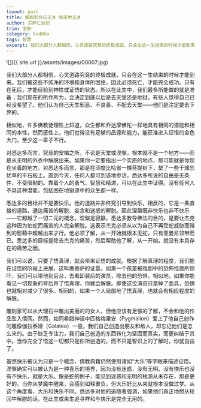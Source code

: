 ```yaml
---
layout: post
title: 解脱和快乐无关 和来世无关
author: 宗萨仁波切
trim: 王盼
category: buddha
tags: 智慧
excerpt: 我们大部分人都相信，心灵道路究竟的终极成就，只会在这一生结束的时候才能到来。我们被这些不纯净的环境和身体所困住，因此必须死亡，才能完全成功。只有在死后，才能经验到神性或证悟的状态。所以在此生中，我们最多所能做的就是准备；我们现在的所作所为，会决定到底以后是去天堂还是地狱。有些人觉得自己已经没希望了。他们认为自己天生邪恶、不良善、不配去天堂——他们是注定要去下界的。
---
```


![]({{ site.url }}/assets/images/00007.jpg)

我们大部分人都相信，心灵道路究竟的终极成就，只会在这一生结束的时候才能到来。我们被这些不纯净的环境和身体所困住，因此必须死亡，才能完全成功。只有在死后，才能经验到神性或证悟的状态。所以在此生中，我们最多所能做的就是准备；我们现在的所作所为，会决定到底以后是去天堂还是地狱。有些人觉得自己已经没希望了。他们认为自己天生邪恶、不良善、不配去天堂——他们是注定要去下界的。

相似地，许多佛教徒理性上知道，众生都和乔达摩佛陀一样地具有相同的潜能和相同的本性，然而感性上，他们觉得没有足够的品德和能力，能获准进入证悟的金色大门，至少这一辈子不行。

对悉达多而言，究竟的安竭之所，不论是天堂或涅槃，根本就不是一个地方——而是从无明的外衣中解脱出来。如果你一定要指出一个实质的地点，那可能就是你现在坐着的地方。对悉达多而言，那是在印度比哈省一棵菩提树下，垫了一些干燥忘忧草的平石板上。直到今天，任何人都可到该地参访。悉达多所说的自由是无条件、不受限制的。靠着个人的勇气、智慧和精进，可以在此生中证得。没有任何人不具这种潜能，包括困在地狱道中的众生都一样。

悉达多的目标并不是要快乐。他的道路并非终究引导到快乐，相反的，它是一条直接的道路，通达痛苦的解脱、妄念和迷惑的解脱。因此涅槃既非快乐也非不快乐——它超越了一切二元的概念。涅槃是寂静。悉达多教导佛法的目的，是要让杰克这种因为怕蛇而痛苦的人完全解脱。这表示杰克必须从以为自己不再受蛇威胁而得到的慰藉中超越出来才行。他必须了解，从一开始就根本无蛇，只有亚曼尼领带而已。悉达多的目标是除去杰克的痛苦，然后帮助他了解，从一开始，就没有本具存在的痛苦之因。

我们可以说，只要了悟真理，就会带来证悟的成就。根据了解真理的程度，我们能在证悟的阶段上进展，这叫做菩萨的证量。如果一个孩童被戏剧中的恐怖怪兽所惊吓，我们可以带他到后台，去看卸装后的演员，除去他的恐惧。相似地，如果你能看见一切现象的背后并了悟真理，你就会解脱。即使这位演员只拿掉了面具，恐惧也就相对减少了很多。相同的，如果一个人局部地了悟真理，也就会有相应程度的解脱。

雕刻家可以从大理石中雕出美丽的的女人，但他应该有足够的了解，不会和他的作品坠入情网。然而，如同希腊神话中匹格梅里安（Pygmalion）爱上了他自己创作的雕像伽拉泰娅（Galatea）一般，我们自己创造出朋友和敌人，却忘记他们是怎么来的。由于缺乏专注力，我们自己创造的东西转化为坚固而真实，而更纠结于其中。当你完全了悟这一切都只是你所创造的，而不只是智识上的了解时，你就自由了。

虽然快乐被认为只是一个概念，佛教典籍仍然使用诸如“大乐”等字眼来描述证悟。涅槃确实可以被认为是一种喜乐的境界，因为没有迷惑，没有无明、没有快乐也没有不快乐，就是大乐。像是蛇的例子，能见到迷惑和无明的根源从未存在，那是更好的。当你从梦魔中醒来，会感到如释重负，但大乐好比从来就根本没做过梦。从这个角度看，大乐和快乐不同。悉达多对他的追随者强调，如果他们真正地想从轮回中解脱的话，在此生或来生追寻祥和与快乐是完全无用的。
